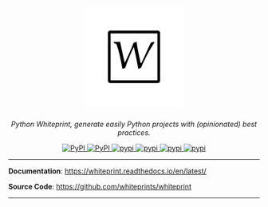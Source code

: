 <h1 align="center">
  <a href="https://whiteprint.readthedocs.io/"><img src="https://raw.githubusercontent.com/whiteprints/whiteprint/main/docs/images/logo.png" alt="python whiteprint"></a>
</h1>
<p align="center">
    <em>Python Whiteprint, generate easily Python projects with (opinionated) best practices.</em>
</p>
<p align="center">
  <a href="https://pypi.python.org/pypi/whiteprint">
    <img alt="PyPI" src="https://img.shields.io/pypi/v/whiteprint.svg"/>
  </a>
  <a href="https://github.com/whiteprints/whiteprint/actions/workflows/tests.yml">
    <img alt="PyPI" src="https://github.com/whiteprints/whiteprint/actions/workflows/tests.yml/badge.svg?branch=main"/>
  </a>
  <a href="https://codecov.io/gh/whiteprints/whiteprint">
    <img alt="pypi" src="https://codecov.io/gh/whiteprints/whiteprint/branch/main/graph/badge.svg?token=GSYS7VUB5R"/>
  </a>
  <a href="https://pre-commit.com/">
    <img alt="pypi" src="https://img.shields.io/badge/pre--commit-enabled-brightgreen?logo=pre-commit&logoColor=white"/>
  </a>
  <a href="https://opensource.org/licenses/MIT">
    <img alt="pypi" src="https://img.shields.io/github/license/whiteprints/whiteprint"/>
  </a>
  <a href="https://www.contributor-covenant.org/version/2/1/code_of_conduct/">
    <img alt="pypi" src="https://img.shields.io/badge/Contributor%20Covenant-2.1-4baaaa.svg"/>
  </a>
</p>

---

**Documentation**: <a href="https://whiteprint.readthedocs.io/en/latest/" target="_blank">https://whiteprint.readthedocs.io/en/latest/</a>

**Source Code**: <a href="https://github.com/whiteprints/whiteprint" target="_blank">https://github.com/whiteprints/whiteprint</a>

---
